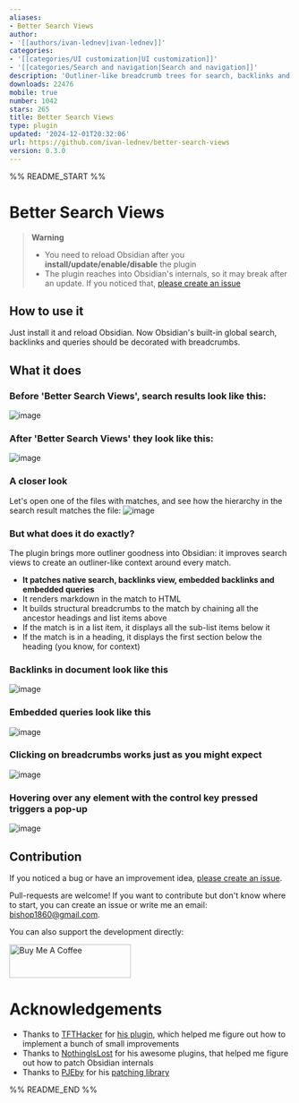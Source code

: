```yaml
---
aliases:
- Better Search Views
author:
- '[[authors/ivan-lednev|ivan-lednev]]'
categories:
- '[[categories/UI customization|UI customization]]'
- '[[categories/Search and navigation|Search and navigation]]'
description: 'Outliner-like breadcrumb trees for search, backlinks and embedded queries '
downloads: 22476
mobile: true
number: 1042
stars: 265
title: Better Search Views
type: plugin
updated: '2024-12-01T20:32:06'
url: https://github.com/ivan-lednev/better-search-views
version: 0.3.0
---
```


%% README_START %%

# Better Search Views

> **Warning**
>
> - You need to reload Obsidian after you **install/update/enable/disable** the plugin
> - The plugin reaches into Obsidian's internals, so it may break after an update. If you noticed that, [please create an issue](https://github.com/ivan-lednev/better-search-views/issues)

## How to use it

Just install it and reload Obsidian. Now Obsidian's built-in global search, backlinks and queries should be decorated with breadcrumbs.

## What it does

### Before 'Better Search Views', search results look like this:

![image](https://github.com/ivan-lednev/better-search-views/assets/41428836/4069c2ef-6ec9-4a87-9881-2d300cddd10e)

### After 'Better Search Views' they look like this:

![image](https://github.com/ivan-lednev/better-search-views/assets/41428836/b191f14a-b75c-46d9-a19c-a8f91cafcd9f)

### A closer look

Let's open one of the files with matches, and see how the hierarchy in the search result matches the file:
![image](https://github.com/ivan-lednev/better-search-views/assets/41428836/953b2de2-cc9a-496c-ad85-27f0c361424a)


### But what does it do exactly?

The plugin brings more outliner goodness into Obsidian: it improves search views to create an outliner-like context around every match.
- **It patches native search, backlinks view, embedded backlinks and embedded queries**
- It renders markdown in the match to HTML
- It builds structural breadcrumbs to the match by chaining all the ancestor headings and list items above
- If the match is in a list item, it displays all the sub-list items below it
- If the match is in a heading, it displays the first section below the heading (you know, for context)

### Backlinks in document look like this

![image](https://github.com/ivan-lednev/better-search-views/assets/41428836/2f5229bc-8d3d-4027-b01c-fa36d5872716)

### Embedded queries look like this

![image](https://github.com/ivan-lednev/better-search-views/assets/41428836/bdf7fb5d-dcc2-4067-9abb-9c2064c09a27)

### Clicking on breadcrumbs works just as you might expect

![image](https://raw.githubusercontent.com/ivan-lednev/better-search-views/HEAD/click-demo.gif)

### Hovering over any element with the control key pressed triggers a pop-up

![image](https://raw.githubusercontent.com/ivan-lednev/better-search-views/HEAD/hover-demo.gif)

## Contribution

If you noticed a bug or have an improvement idea, [please create an issue](https://github.com/ivan-lednev/better-search-views/issues).

Pull-requests are welcome! If you want to contribute but don't know where to start, you can create an issue or write me an email: <bishop1860@gmail.com>.

You can also support the development directly:

<a href="https://www.buymeacoffee.com/machineelf" target="_blank"><img src="https://cdn.buymeacoffee.com/buttons/v2/default-yellow.png" alt="Buy Me A Coffee" style="height: 60px !important;width: 217px !important;" ></a>

# Acknowledgements

- Thanks to [TFTHacker](https://tfthacker.com/) for [his plugin](https://github.com/TfTHacker/obsidian42-strange-new-worlds), which helped me figure out how to implement a bunch of small improvements
- Thanks to [NothingIsLost](https://github.com/nothingislost) for his awesome plugins, that helped me figure out how to patch Obsidian internals
- Thanks to [PJEby](https://github.com/pjeby) for his [patching library](https://github.com/pjeby/monkey-around)


%% README_END %%